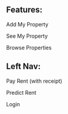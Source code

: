 Features:
--------------------------------

Add My Property

See My Property

Browse Properties

Left Nav:
--------------------------------

Pay Rent (with receipt)

Predict Rent

Login
